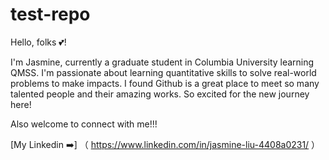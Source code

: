 # test-repo 
Hello, folks 💕! 

I'm Jasmine, currently a graduate student in Columbia University learning QMSS. I'm passionate about learning quantitative skills to solve real-world problems to make impacts. I found Github is a great place to meet so many talented people and their amazing works. So excited for the new journey here!

Also welcome to connect with me!!!

[My Linkedin ➡️] （ https://www.linkedin.com/in/jasmine-liu-4408a0231/ ）
